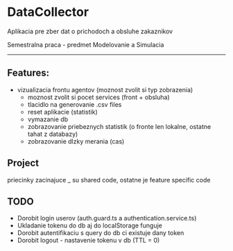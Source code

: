 # DataCollector

Aplikacia pre zber dat o prichodoch a obsluhe zakaznikov

Semestralna praca - predmet Modelovanie a Simulacia

---

## Features:
  * vizualizacia frontu agentov (moznost zvolit si typ zobrazenia)
	* moznost zvolit si pocet services (front + obsluha)
	* tlacidlo na generovanie .csv files
	* reset aplikacie (statistik)
	* vymazanie db
	* zobrazovanie priebeznych statistik (o fronte len lokalne, ostatne tahat z databazy)
	* zobrazovanie dlzky merania (cas)


## Project
    
priecinky zacinajuce _ su shared code, ostatne je feature specific code


## TODO 
  * Dorobit login userov (auth.guard.ts a authentication.service.ts)
  * Ukladanie tokenu do db aj do localStorage funguje
  * Dorobit autentifikaciu s query do db ci existuje dany token
  * Dorobit logout - nastavenie tokenu v db (TTL = 0)

